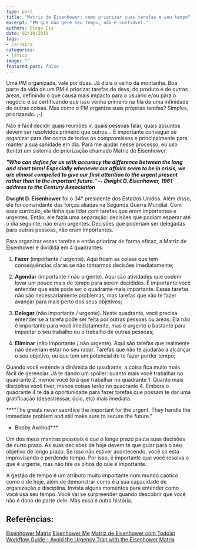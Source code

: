 ```yaml
---
type: post
title: "Matriz de Eisenhower: como priorizar suas tarefas e seu tempo"
excerpt: "PM que não gere seu tempo, não é confiável."
authors: Diego Eis
date: 02/10/2019
tags: 
- carreira
categories:
- Tático
image: ""
featured_post: false
---
```



Uma PM organizada, vale por duas. Já dizia o velho da montanha. Boa
parte da vida de um PM é priorizar tarefas de devs, do produto e de
outras áreas, definindo o que causa mais impacto para o usuário e/ou
para o negócio e se certificando que isso venha primeiro na fila de uma
infinidade de outras coisas. Mas como o PM organiza suas próprias
tarefas? Simples, priorizando. ;-)

Não é fácil decidir quais reuniões ir, quais pessoas falar, quais
assuntos devem ser resolvidos primeiro que outros... É importante
conseguir se organizar para dar conta de todos os compromissos e
principalmente para manter a sua sanidade em dia. Para me ajudar nesse
processo, eu uso (tento) um sistema de priorização chamado Matriz de
Eisenhower.

***"Who can define for us with accuracy the difference between the long
and short term! Especially whenever our affairs seem to be in crisis, we
are almost compelled to give our first attention to the urgent present
rather than to the important future." -- Dwight D. Eisenhower, 1961
address to the Century Association***

**Dwight D. Eisenhower** foi o 34° presidente dos Estados Unidos. Além
disso, ele foi comandante das forças aliadas na Segunda Guerra Mundial.
Com esse currículo, ele tinha que lidar com tarefas que eram importantes
e urgentes. Então, ele fazia uma separação: decisões que podiam esperar
até o dia seguinte, não eram urgentes. Decisões que poderiam ser
delegadas para outras pessoas, não eram importantes.

Para organizar essas tarefas e então priorizar de forma eficaz, a Matriz
de Eisenhower é dividida em 4 quadrantes:

1.  **Fazer** (importante / urgente). Aqui ficam as coisas que tem
    consequências claras se não tomarmos decisões imediatamente;

2.  **Agendar** (importante / não urgente). Aqui são atividades que
    podem levar um pouco mais de tempo para serem decididas. É
    importante você entender que este pode ser o quadrante mais
    importante. Essas tarefas não são necessariamente problemas, mas
    tarefas que vão te fazer avançar para mais perto dos seus objetivos;

3.  **Delegar** (não importante / urgente). Neste quadrante, você
    precisa entender se a tarefa pode ser feita por outras pessoas ou
    áreas. Ela não é importante para você imediatamente, mas é urgente o
    bastante para impactar o seu trabalho ou o trabalho de outras
    pessoas;

4.  **Eliminar** (não importante / não urgente). Aqui são tarefas que
    realmente não deveriam estar no seu radar. Tarefas que não te
    ajudarão a alcançar o seu objetivo, ou que tem um potencial de te
    fazer perder tempo;



Quando você entende a dinâmica do quadrante, a coisa fica muito mais
fácil de gerenciar. Já te dando um spoiler: quanto mais você trabalhar
no quadrante 2, menos você terá que trabalhar no quadrante 1. Quanto
mais disciplina você tiver, menos coisas terão no quadrante 4. Embora o
quadrante 4 te dá a oportunidade para fazer tarefas que possam te dar
uma gratificação (desestressar, ócio, etc) mais imediata.

***‪"The greats never sacrifice the important for the urgent. They
handle the immediate problem and still make sure to secure the future."
- Bobby Axelrod‬***

Um dos meus mantras pessoais é que o longo prazo pauta suas decisões de
curto prazo. As suas decisões de hoje devem te que guiar para o seu
objetivo de longo prazo. Se isso não estiver acontecendo, você só está
improvisando e perdendo tempo. Por isso, é importante que você resolva o
que é urgente, mas não tire os olhos do que é importante.

A gestão de tempo é um atributo muito importante num mundo caótico como
o de hoje, além de demonstrar como é a sua capacidade de organização e
disciplina. Invista alguns momentos para entender como você usa seu
tempo. Você vai se surpreender quando descobrir que você não é dono de
parte dele. Mas essa é outra história.



## Referências:

[Eisenhower Matrix](https://www.toolshero.com/time-management/eisenhower-matrix/)
[Eisenhower Me](https://www.eisenhower.me/)
[Matriz de Eisenhower com Todoist](https://get.todoist.help/hc/pt-br/articles/210762449-Matriz-de-Eisenhower-com-Todoist)
[Workflow Guide - Avoid the Urgency Trap with the Eisenhower Matrix](https://doist.com/blog/eisenhower-matrix/)
